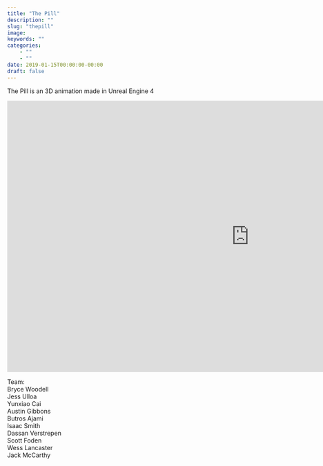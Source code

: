 ```yaml
---
title: "The Pill"
description: ""
slug: "thepill"
image:
keywords: ""
categories:
    - ""
    - ""
date: 2019-01-15T00:00:00-00:00
draft: false
---
```


The Pill is an 3D animation made in Unreal Engine 4

<iframe width="1120" height="630" src="https://www.youtube.com/embed/WVfgGY-7nik" frameborder="0" allow="accelerometer; autoplay; encrypted-media; gyroscope; picture-in-picture" allowfullscreen></iframe>

Team:<br/>
Bryce Woodell<br/>
Jess Ulloa<br/>
Yunxiao Cai<br/>
Austin Gibbons<br/>
Butros Ajami<br/>
Isaac Smith<br/>
Dassan Verstrepen<br/>
Scott Foden<br/>
Wess Lancaster<br/>
Jack McCarthy
